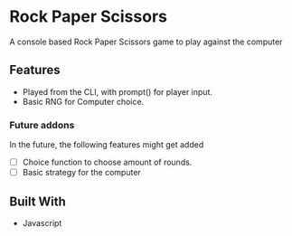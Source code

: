 # Rock Paper Scissors
A console based Rock Paper Scissors game to play against the computer


## Features
- Played from the CLI, with prompt() for player input.
- Basic RNG for Computer choice.

### Future addons
In the future, the following features might get added
- [ ] Choice function to choose amount of rounds.
- [ ] Basic strategy for the computer

## Built With
- Javascript
